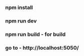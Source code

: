 ### npm install

### npm run dev

### npm run build - for build

### go to - http://localhost:5050/


